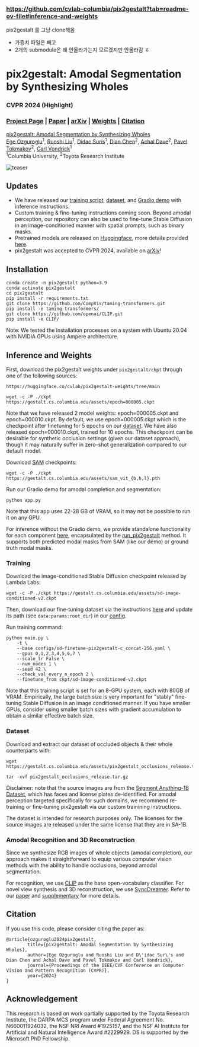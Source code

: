 ### https://github.com/cvlab-columbia/pix2gestalt?tab=readme-ov-file#inference-and-weights

pix2gestalt 를 그냥 clone해옴

- 가중치 파일은 빼고
- 2개의 submodule은 왜 안올라가는지 모르겠지만 안올라감 ㅎ




# pix2gestalt: Amodal Segmentation by Synthesizing Wholes
### CVPR 2024 (Highlight)
### [Project Page](https://gestalt.cs.columbia.edu/)  | [Paper](https://arxiv.org/pdf/2401.14398.pdf) | [arXiv](https://arxiv.org/abs/2401.14398) | [Weights](https://huggingface.co/cvlab/pix2gestalt-weights) | [Citation](https://github.com/cvlab-columbia/pix2gestalt#citation)

[pix2gestalt: Amodal Segmentation by Synthesizing Wholes](https://gestalt.cs.columbia.edu/)  
 [Ege Ozguroglu](https://egeozguroglu.github.io/)<sup>1</sup>, [Ruoshi Liu](https://ruoshiliu.github.io/)<sup>1</sup>, [Dídac Surís](https://www.didacsuris.com/)<sup>1</sup>, [Dian Chen](https://scholar.google.com/citations?user=zdAyna8AAAAJ&hl=en)<sup>2</sup>, [Achal Dave](https://www.achaldave.com/)<sup>2</sup>, [Pavel Tokmakov](https://pvtokmakov.github.io/home/)<sup>2</sup>, [Carl Vondrick](https://www.cs.columbia.edu/~vondrick/)<sup>1</sup> <br>
 <sup>1</sup>Columbia University, <sup>2</sup>Toyota Research Institute

![teaser](./assets/teaser.gif "Teaser")

## Updates
- We have released our [training script](https://github.com/cvlab-columbia/pix2gestalt?tab=readme-ov-file#training), [dataset](https://github.com/cvlab-columbia/pix2gestalt?tab=readme-ov-file#dataset), and [Gradio demo](https://github.com/cvlab-columbia/pix2gestalt?tab=readme-ov-file#inference-and-weights) with inference instructions.
- Custom training & fine-tuning instructions coming soon. Beyond amodal perception, our repository can also be used to fine-tune Stable Diffusion in an image-conditioned manner with spatial prompts, such as binary masks.
- Pretrained models are released on [Huggingface](https://huggingface.co/cvlab/pix2gestalt-weights), more details provided [here](https://github.com/cvlab-columbia/pix2gestalt#inference-and-weights).  
- pix2gestalt was accepted to CVPR 2024, available on [arXiv](https://arxiv.org/abs/2401.14398)!

##  Installation
```
conda create -n pix2gestalt python=3.9
conda activate pix2gestalt
cd pix2gestalt
pip install -r requirements.txt
git clone https://github.com/CompVis/taming-transformers.git
pip install -e taming-transformers/
git clone https://github.com/openai/CLIP.git
pip install -e CLIP/
```
Note: We tested the installation processes on a system with Ubuntu 20.04 with NVIDIA GPUs using Ampere architecture. 

## Inference and Weights

First, download the pix2gestalt weights under `pix2gestalt/ckpt` through one of the following sources:

```
https://huggingface.co/cvlab/pix2gestalt-weights/tree/main

wget -c -P ./ckpt https://gestalt.cs.columbia.edu/assets/epoch=000005.ckpt
```
Note that we have released 2 model weights: epoch=000005.ckpt and epoch=000010.ckpt. By default, we use epoch=000005.ckpt which is the checkpoint after finetuning for 5 epochs on our [dataset](https://github.com/cvlab-columbia/pix2gestalt?tab=readme-ov-file#dataset). We have also released epoch=000010.ckpt, trained for 10 epochs. This checkpoint can be desirable for synthetic occlusion settings (given our dataset approach), though it may naturally suffer in zero-shot generalization compared to our default model.

Download [SAM](https://segment-anything.com/) checkpoints:
```
wget -c -P ./ckpt https://gestalt.cs.columbia.edu/assets/sam_vit_{b,h,l}.pth
```

Run our Gradio demo for amodal completion and segmentation:

```
python app.py
```

Note that this app uses 22-28 GB of VRAM, so it may not be possible to run it on any GPU.

For inference without the Gradio demo, we provide standalone functionality for each component [here](./pix2gestalt/inference.py), encapsulated by the [run_pix2gestalt](./pix2gestalt/inference.py#L138) method. It supports both predicted modal masks from SAM (like our demo) or ground truth modal masks. 

### Training
Download the image-conditioned Stable Diffusion checkpoint released by Lambda Labs: 

```
wget -c -P ./ckpt https://gestalt.cs.columbia.edu/assets/sd-image-conditioned-v2.ckpt
```

Then, download our fine-tuning dataset via the instructions [here](https://github.com/cvlab-columbia/pix2gestalt?tab=readme-ov-file#dataset) and update its path (see `data:params:root_dir`) in our [config](./pix2gestalt/configs/sd-finetune-pix2gestalt-c_concat-256.yaml).

Run training command:  
```
python main.py \
    -t \
    --base configs/sd-finetune-pix2gestalt-c_concat-256.yaml \
    --gpus 0,1,2,3,4,5,6,7 \
    --scale_lr False \
    --num_nodes 1 \
    --seed 42 \
    --check_val_every_n_epoch 2 \
    --finetune_from ckpt/sd-image-conditioned-v2.ckpt
```
Note that this training script is set for an 8-GPU system, each with 80GB of VRAM. Empirically, the large batch size is very important for "stably" fine-tuning Stable Diffusion in an image conditioned manner. If you have smaller GPUs, consider using smaller batch sizes with gradient accumulation to obtain a similar effective batch size.

### Dataset
Download and extract our dataset of occluded objects & their whole counterparts with:
```
wget https://gestalt.cs.columbia.edu/assets/pix2gestalt_occlusions_release.tar.gz

tar -xvf pix2gestalt_occlusions_release.tar.gz
```
Disclaimer: note that the source images are from the [Segment Anything-1B Dataset](https://segment-anything.com/dataset/index.html), which has faces and license plates de-identified. For amodal perception targeted specifically for such domains, we recommend re-training or fine-tuning pix2gestalt via our custom trainining instructions. 

The dataset is intended for research purposes only. The licenses for the source images are released under the same license that they are in SA-1B.

### Amodal Recognition and 3D Reconstruction
Since we synthesize RGB images of whole objects (amodal completion), our approach makes it straightforward to equip various computer vision methods with the ability to handle occlusions, beyond amodal segmentation.

For recognition, we use [CLIP](https://github.com/openai/CLIP) as the base open-vocabulary classifier. For novel view synthesis and  3D reconstruction, we use [SyncDreamer](https://github.com/liuyuan-pal/SyncDreamer). Refer to our [paper](https://gestalt.cs.columbia.edu/static/pix2gestalt.pdf) and [supplementary](https://gestalt.cs.columbia.edu/static/supplementary.pdf) for more details.


## Citation
If you use this code, please consider citing the paper as:
```
@article{ozguroglu2024pix2gestalt,
        title={pix2gestalt: Amodal Segmentation by Synthesizing Wholes},
        author={Ege Ozguroglu and Ruoshi Liu and D\'idac Sur\'s and Dian Chen and Achal Dave and Pavel Tokmakov and Carl Vondrick},
        journal={Proceedings of the IEEE/CVF Conference on Computer Vision and Pattern Recognition (CVPR)},
        year={2024}
}
```

##  Acknowledgement
This research is based on work partially supported by the Toyota Research Institute, the DARPA MCS program under Federal Agreement No. N660011924032, the NSF NRI Award \#1925157, and the NSF AI Institute for Artificial and Natural Intelligence Award \#2229929. DS is supported by the Microsoft PhD Fellowship.
